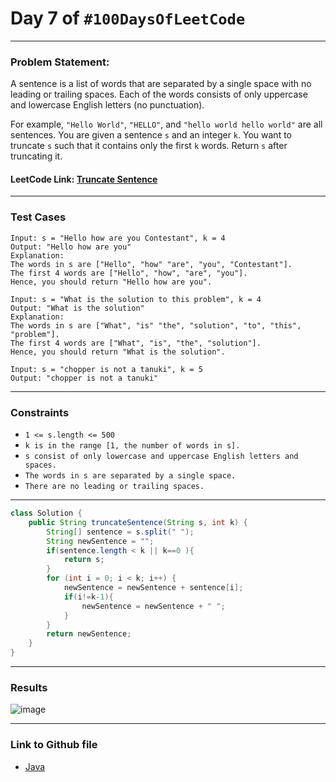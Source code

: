 # Day 7 of `#100DaysOfLeetCode`

___
### Problem Statement:  
A sentence is a list of words that are separated by a single space with no leading or trailing spaces. Each of the words consists of only uppercase and lowercase English letters (no punctuation).

For example, `"Hello World"`, `"HELLO"`, and `"hello world hello world"` are all sentences.
You are given a sentence `s` and an integer `k`. You want to truncate `s` such that it contains only the first `k` words. Return `s` after truncating it.

#### LeetCode Link: [Truncate Sentence](https://leetcode.com/problems/truncate-sentence/description/)
___


### Test Cases
```
Input: s = "Hello how are you Contestant", k = 4
Output: "Hello how are you"
Explanation:
The words in s are ["Hello", "how" "are", "you", "Contestant"].
The first 4 words are ["Hello", "how", "are", "you"].
Hence, you should return "Hello how are you".
```
```
Input: s = "What is the solution to this problem", k = 4
Output: "What is the solution"
Explanation:
The words in s are ["What", "is" "the", "solution", "to", "this", "problem"].
The first 4 words are ["What", "is", "the", "solution"].
Hence, you should return "What is the solution".
```
```
Input: s = "chopper is not a tanuki", k = 5
Output: "chopper is not a tanuki"
```
___

### Constraints 
* `1 <= s.length <= 500`
* `k is in the range [1, the number of words in s].`
* `s consist of only lowercase and uppercase English letters and spaces.`
* `The words in s are separated by a single space.`
* `There are no leading or trailing spaces.`
___

```java
class Solution {
    public String truncateSentence(String s, int k) {
        String[] sentence = s.split(" ");
        String newSentence = "";
        if(sentence.length < k || k==0 ){
            return s;
        }
        for (int i = 0; i < k; i++) {
            newSentence = newSentence + sentence[i]; 
            if(i!=k-1){
                newSentence = newSentence + " ";
            }
        }
        return newSentence;
    }
}
```
___
### Results
![image](https://user-images.githubusercontent.com/31382363/201542772-ee909153-c691-4c3e-827b-0c257f3cb998.png)


___

### Link to Github file  
* [Java](https://github.com/studentdevelops/100DaysOfLeetCode/blob/11993bdd49d239a76221ce8c7773a955870251f0/Day7_Replace%20Digit_With_Characters/code.java) 
